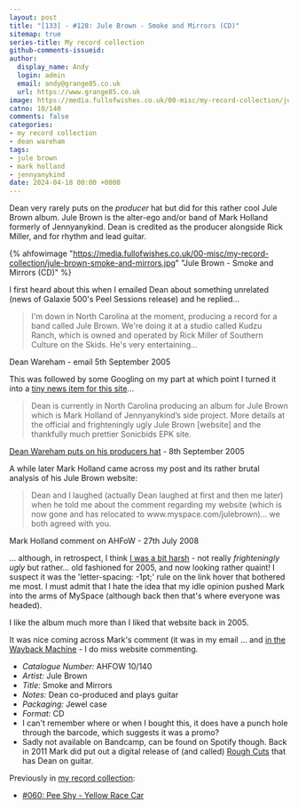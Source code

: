 ```yaml
---
layout: post
title: "[133] - #128: Jule Brown - Smoke and Mirrors (CD)"
sitemap: true
series-title: My record collection
github-comments-issueid:
author:
  display_name: Andy
  login: admin
  email: andy@grange85.co.uk
  url: https://www.grange85.co.uk
image: https://media.fullofwishes.co.uk/00-misc/my-record-collection/jule-brown-smoke-and-mirrors.jpg
catno: 10/140
comments: false
categories:
- my record collection
- dean wareham
tags:
- jule brown
- mark holland
- jennyanykind
date: 2024-04-18 00:00 +0000
---
```

Dean very rarely puts on the _producer_ hat but did for this rather cool Jule Brown album. Jule Brown is the alter-ego and/or band of Mark Holland formerly of Jennyanykind. Dean is credited as the producer alongside Rick Miller, and for rhythm and lead guitar.

{% ahfowimage "https://media.fullofwishes.co.uk/00-misc/my-record-collection/jule-brown-smoke-and-mirrors.jpg" "Jule Brown - Smoke and Mirrors (CD)" %}

I first heard about this when I emailed Dean about something unrelated (news of Galaxie 500's Peel Sessions release) and he replied...

<!--more-->

<blockquote>
I'm down in North Carolina at the moment, producing a record for a band called Jule Brown. We're doing it at a studio called Kudzu Ranch, which is owned and operated by Rick Miller of Southern Culture on the Skids. He's very entertaining...
</blockquote>
<p class="caption">Dean Wareham - email 5th September 2005</p>

This was followed by some Googling on my part at which point I turned it into a [tiny news item for this site](/2005/09/08/dean-wareham-puts-on-his-producers-hat/)...

<blockquote>
Dean is currently in North Carolina producing an album for Jule Brown which is Mark Holland of Jennyanykind’s side project.  
More details at the official and frighteningly ugly Jule Brown [website] and the thankfully much prettier Sonicbids EPK site.
</blockquote>
<p class="caption"><a href="/2005/09/08/dean-wareham-puts-on-his-producers-hat/">Dean Wareham puts on his producers hat</a> - 8th September 2005</p>

A while later Mark Holland came across my post and its rather brutal analysis of his Jule Brown website:

<blockquote>
Dean and I laughed (actually Dean laughed at first and then me later) when he told me about the comment regarding my website (which is now gone and has relocated to www.myspace.com/julebrown)... we both agreed with you.
</blockquote>
<p class="caption">Mark Holland comment on AHFoW - 27th July 2008</p>

... although, in retrospect, I think [I was a bit harsh](https://web.archive.org/web/20050913105501/http://www.julebrown.org/) - not really _frighteningly ugly_ but rather... old fashioned for 2005, and now looking rather quaint! I suspect it was the 'letter-spacing: -1pt;' rule on the link hover that bothered me most. I must admit that I hate the idea that my idle opinion pushed Mark into the arms of MySpace (although back then that's where everyone was headed).

I like the album much more than I liked that website back in 2005.

It was nice coming across Mark's comment (it was in my email ... and [in the Wayback Machine](https://web.archive.org/web/20131217151145/http://www.fullofwishes.co.uk/2005/09/08/dean-wareham-puts-on-his-producers-hat/) - I do miss website commenting.

 - *Catalogue Number:* AHFOW 10/140
 - *Artist:* Jule Brown
 - *Title:* Smoke and Mirrors
 - *Notes:* Dean co-produced and plays guitar
 - *Packaging:* Jewel case
 - *Format:* CD
 - I can't remember where or when I bought this, it does have a punch hole through the barcode, which suggests it was a promo?
 - Sadly not available on Bandcamp, can be found on Spotify though. Back in 2011 Mark did put out a digital release of (and called) [Rough Cuts](https://markhollandfromjennyanykind.bandcamp.com/album/rough-cuts) that has Dean on guitar.

Previously in [my record collection](/category/my-record-collection):
 - [#060: Pee Shy - Yellow Race Car](/2023/08/14/my-record-collection-060-pee-shy-yellow-race-car/)
